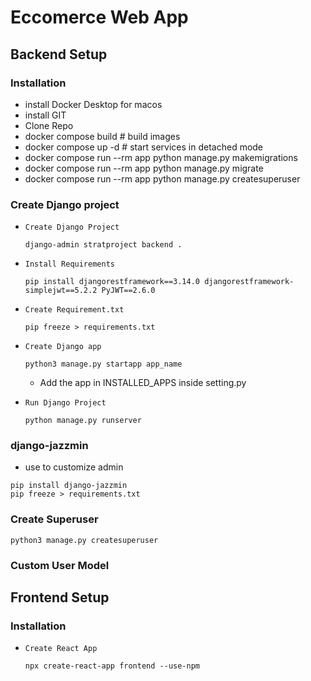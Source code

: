 # Eccomerce Web App

## Backend Setup

### Installation

- install Docker Desktop for macos
- install GIT
- Clone Repo
- docker compose build       # build images
- docker compose up -d       # start services in detached mode
- docker compose run --rm app python manage.py makemigrations
- docker compose run --rm app python manage.py migrate
- docker compose run --rm app python manage.py createsuperuser


### Create Django project

- `Create Django Project`
  ```
  django-admin stratproject backend .
  ```

- `Install Requirements`
  ```
  pip install djangorestframework==3.14.0 djangorestframework-simplejwt==5.2.2 PyJWT==2.6.0
  ```

- `Create Requirement.txt`
  ```
  pip freeze > requirements.txt
  ```

- `Create Django app`
  ```
  python3 manage.py startapp app_name
  ```
  - Add the app in INSTALLED_APPS inside setting.py

- `Run Django Project`
  ```
  python manage.py runserver
  ```

### django-jazzmin
  - use to customize admin
  ```
  pip install django-jazzmin
  pip freeze > requirements.txt
  ```
### Create Superuser
  ```
  python3 manage.py createsuperuser
  ```

### Custom User Model



## Frontend Setup

### Installation

- `Create React App`
  ```
  npx create-react-app frontend --use-npm
  ```